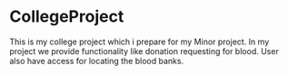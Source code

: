 # CollegeProject
This is my college project which i prepare for my Minor project.
In my project we provide functionality like donation requesting for blood.
User also have access for locating the blood banks.

